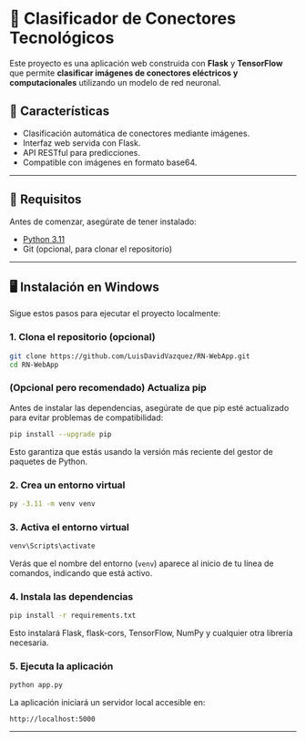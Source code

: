 
# 🔌 Clasificador de Conectores Tecnológicos

Este proyecto es una aplicación web construida con **Flask** y **TensorFlow** que permite **clasificar imágenes de conectores eléctricos y computacionales** utilizando un modelo de red neuronal.

## 🚀 Características

- Clasificación automática de conectores mediante imágenes.
- Interfaz web servida con Flask.
- API RESTful para predicciones.
- Compatible con imágenes en formato base64.

---

## 🧰 Requisitos

Antes de comenzar, asegúrate de tener instalado:

- [Python 3.11](https://www.python.org/downloads/)
- Git (opcional, para clonar el repositorio)

---

## 🖥️ Instalación en Windows

Sigue estos pasos para ejecutar el proyecto localmente:

### 1. Clona el repositorio (opcional)

```bash
git clone https://github.com/LuisDavidVazquez/RN-WebApp.git
cd RN-WebApp
```

### (Opcional pero recomendado) Actualiza pip
Antes de instalar las dependencias, asegúrate de que pip esté actualizado para evitar problemas de compatibilidad:

```bash
pip install --upgrade pip
```

Esto garantiza que estás usando la versión más reciente del gestor de paquetes de Python.

### 2. Crea un entorno virtual

```bash
py -3.11 -m venv venv
```

### 3. Activa el entorno virtual

```bash
venv\Scripts\activate
```

Verás que el nombre del entorno (`venv`) aparece al inicio de tu línea de comandos, indicando que está activo.

### 4. Instala las dependencias

```bash
pip install -r requirements.txt
```

Esto instalará Flask, flask-cors, TensorFlow, NumPy y cualquier otra librería necesaria.

### 5. Ejecuta la aplicación

```bash
python app.py
```

La aplicación iniciará un servidor local accesible en:

```
http://localhost:5000
```

---
